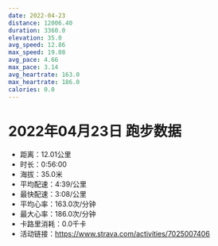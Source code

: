 ```yaml
---
date: 2022-04-23
distance: 12006.40
duration: 3360.0
elevation: 35.0
avg_speed: 12.86
max_speed: 19.08
avg_pace: 4.66
max_pace: 3.14
avg_heartrate: 163.0
max_heartrate: 186.0
calories: 0.0
---
```


# 2022年04月23日 跑步数据

- 距离：12.01公里
- 时长：0:56:00
- 海拔：35.0米
- 平均配速：4:39/公里
- 最快配速：3:08/公里
- 平均心率：163.0次/分钟
- 最大心率：186.0次/分钟
- 卡路里消耗：0.0千卡
- 活动链接：https://www.strava.com/activities/7025007406

